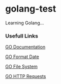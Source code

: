 # golang-test
Learning Golang...

### Usefull Links

[GO Documentation](https://go.dev/)

[GO Format Date](https://go.dev/src/time/format.go)

[GO File System](https://pkg.go.dev/os#File)

[GO HTTP Requests](https://pkg.go.dev/net/http)
